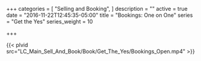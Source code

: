 +++
categories = [
  "Selling and Booking",
]
description = ""
active = true
date = "2016-11-22T12:45:35-05:00"
title = "Bookings: One on One"
series = "Get the Yes"
series_weight = 10

+++

{{< plvid src="LC_Main_Sell_And_Book/Book/Get_The_Yes/Bookings_Open.mp4" >}}
